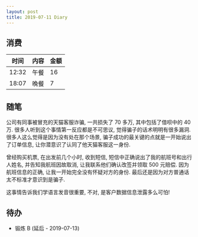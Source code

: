 ```yaml
---
layout: post
title: 2019-07-11 Diary
---
```


## 消费

| 时间 | 内容 | 金额 |
| - | - | - |
| 12:32 | 午餐 | 16 |
| 18:07 | 晚餐 | 7 |

## 随笔

公司有同事被冒充的天猫客服诈骗, 一共损失了 70 多万, 其中包括了借呗中的 40 万.
很多人听到这个事情第一反应都是不可思议, 觉得骗子的话术明明有很多漏洞.
很多人这么觉得是因为没有处在那个场景, 骗子成功的最关键的点就是一开始说出了订单信息,
让你潜意识了认同了他天猫客服这一身份.

曾经购买机票, 在出发前几个小时, 收到短信, 短信中正确说出了我的航班号和出行人姓名,
并告知我航班因故取消, 让我联系他们确认改签并领取 500 元赔偿.
因为航班信息的正确, 让我一开始完全没有怀疑对方的身份. 最后还是因为对方普通话太不标准才意识到是骗子.

这事情告诉我们学语言发音很重要, 不对, 是客户数据信息泄露多么可怕!

## 待办

- 锻炼 B (延后 - 2019-07-13)
